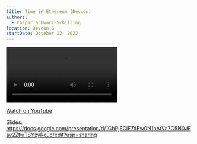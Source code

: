 ```yaml
---
title: Time in Ethereum (Devcon)
authors:
  - Caspar Schwarz-Schilling
location: Devcon 6
startDate: October 12, 2022
---
```


<video src="https://youtu.be/gsFU-inKRQ8"></video>

[Watch on YouTube](https://youtu.be/gsFU-inKRQ8)

Slides: <https://docs.google.com/presentation/d/1GhRjECiF7dEw0N1hAtVa7G5N0JFav2ZtiuTSYzyRouc/edit?usp=sharing>
